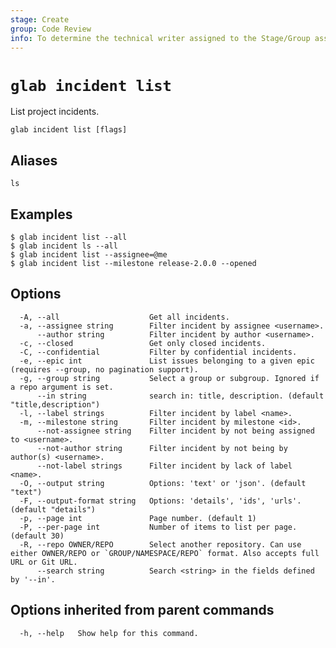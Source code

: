 ```yaml
---
stage: Create
group: Code Review
info: To determine the technical writer assigned to the Stage/Group associated with this page, see https://about.gitlab.com/handbook/product/ux/technical-writing/#assignments
---
```


<!--
This documentation is auto generated by a script.
Please do not edit this file directly. Run `make gen-docs` instead.
-->

# `glab incident list`

List project incidents.

```plaintext
glab incident list [flags]
```

## Aliases

```plaintext
ls
```

## Examples

```console
$ glab incident list --all
$ glab incident ls --all
$ glab incident list --assignee=@me
$ glab incident list --milestone release-2.0.0 --opened

```

## Options

```plaintext
  -A, --all                    Get all incidents.
  -a, --assignee string        Filter incident by assignee <username>.
      --author string          Filter incident by author <username>.
  -c, --closed                 Get only closed incidents.
  -C, --confidential           Filter by confidential incidents.
  -e, --epic int               List issues belonging to a given epic (requires --group, no pagination support).
  -g, --group string           Select a group or subgroup. Ignored if a repo argument is set.
      --in string              search in: title, description. (default "title,description")
  -l, --label strings          Filter incident by label <name>.
  -m, --milestone string       Filter incident by milestone <id>.
      --not-assignee string    Filter incident by not being assigned to <username>.
      --not-author string      Filter incident by not being by author(s) <username>.
      --not-label strings      Filter incident by lack of label <name>.
  -O, --output string          Options: 'text' or 'json'. (default "text")
  -F, --output-format string   Options: 'details', 'ids', 'urls'. (default "details")
  -p, --page int               Page number. (default 1)
  -P, --per-page int           Number of items to list per page. (default 30)
  -R, --repo OWNER/REPO        Select another repository. Can use either OWNER/REPO or `GROUP/NAMESPACE/REPO` format. Also accepts full URL or Git URL.
      --search string          Search <string> in the fields defined by '--in'.
```

## Options inherited from parent commands

```plaintext
  -h, --help   Show help for this command.
```
